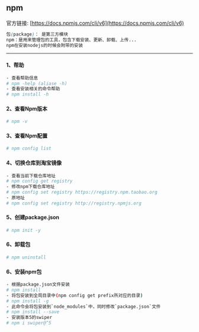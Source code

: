 ## npm
官方链接: 
 [https://docs.npmjs.com/cli/v6](https://docs.npmjs.com/cli/v6)
  ```css
  包(package)： 是第三方模块  
  npm：是用来管理包的工具，包含下载安装、更新、卸载、上传...  
  npm在安装nodejs的时候会附带的安装 
  ``` 
----
#### 1、帮助
  ```bash
  - 查看帮助信息
  # npm -help (aliase -h)  
  - 查看安装相关的命令帮助
  # npm install -h  
  ```
#### 2、查看Npm版本
  ```bash
  # npm -v
  ```
#### 3、查看Npm配置
  ```bash
  # npm config list 
  ```
#### 4、切换仓库到淘宝镜像
  ```bash
  - 查看当前下载仓库地址
  # npm config get registry 
  - 修改npm下载仓库地址
  # npm config set registry https://registry.npm.taobao.org 
  - 原地址
  # npm config set registry http://registry.npmjs.org 
  ```
#### 5、创建package.json
  ```bash
  # npm init -y
  ```
#### 6、卸载包
  ```bash
  # npm uninstall 
  ```
#### 6、安装npm包
  ```bash
  - 根据package.json文件安装
  # npm install 
  - 将包安装到全局目录中(npm config get prefix所对应的目录)
  # npm install -g 
  - 此命令会将包安装到`node_modules`中，同时修改`package.json`文件
  # npm install --save 
  - 安装版本5的swiper
  # npm i swiper@^5  
  ```


